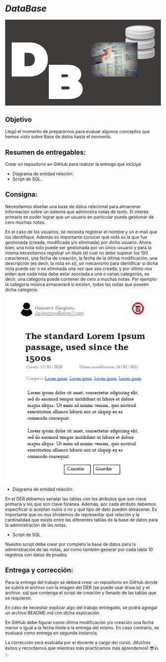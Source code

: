 # *DataBase*

![portada](img/cover.png)
## Objetivo
Llegó el momento de prepararnos para evaluar algunos conceptos que hemos visto
sobre Base de datos hasta el momento.

## Resumen de entregables:
Crear un repositorio en GitHub para realizar la entrega que incluya:
- Diagrama de entidad relación.
- Script de SQL.

## Consigna:
Necesitamos diseñar una base de datos relacional para almacenar información sobre un
sistema que administra notas de texto. El interés primario es poder lograr que un usuario
en particular pueda gestionar de cero muchas notas.

En el caso de los usuarios, se necesita registrar el nombre y un e-mail que los identifique.
Además es importante conocer qué nota es la que fue gestionada (creada, modificada y/o
eliminada) por dicho usuario. Ahora bien, una nota solo puede ser gestionada por un
único usuario y para la misma necesitamos registrar un título (el cual no debe superar los
100 caracteres), una fecha de creación, la fecha de la última modificación, una
descripción (es decir, la nota en sí), un mecanismo para identificar si dicha nota puede
ser o no eliminada una vez que sea creada, y por último nos piden que cada nota debe
estar asociada a una o varias categorías, es decir, una categoría puede contener de cero a
muchas notas. Por ejemplo: la categoría música almacenará si existen, todas las notas
que poseen dicha categoría.

![nota](img/note.png)

- Diagrama de entidad relación

En el DER debemos señalar las tablas con los atributos que son clave primaria y los que son
clave foránea. Además, por cada atributo debemos especificar si aceptan nulos o no y qué
tipo de dato pueden almacenar. Es importante que no nos olvidemos de representar qué
relación y la cardinalidad que existe entre las diferentes tablas de la base de datos para la
administración de las notas.

- Script de SQL

Nuestro script debe crear por completo la base de datos para la administración de las notas,
así como también generar por cada tabla 10 registros con datos de prueba.

## Entrega y corrección:
Para la entrega del trabajo se deberá crear un repositorio en GitHub donde se subirá el
archivo con la imagen del DER (se puede usar draw.io) y el archivo .sql que contenga el
script de creación y llenado de las tablas que se requieren.

En caso de necesitar explicar algo del trabajo entregado, se podrá agregar un archivo
README.md con dicha explicación.

En GitHub debe figurar como última modificación y/o creación una fecha menor o igual a la
fecha límite a la entrega del mismo. En caso contrario, se evaluará como entrega en
segunda instancia.

La corrección será evaluada por el docente a cargo del curso.
¡Muchos éxitos y recordemos que mientras más practicamos más aprendemos!
😎👍✨